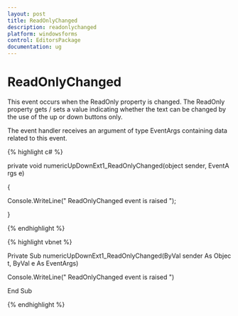 ```yaml
---
layout: post
title: ReadOnlyChanged
description: readonlychanged
platform: windowsforms
control: EditorsPackage
documentation: ug
---
```


# ReadOnlyChanged

This event occurs when the ReadOnly property is changed. The ReadOnly property gets / sets a value indicating whether the text can be changed by the use of the up or down buttons only.

The event handler receives an argument of type EventArgs containing data related to this event.

{% highlight c# %}



private void numericUpDownExt1_ReadOnlyChanged(object sender, EventArgs e)

{

Console.WriteLine(" ReadOnlyChanged event is raised ");

}

{% endhighlight %}

{% highlight vbnet %}



Private Sub numericUpDownExt1_ReadOnlyChanged(ByVal sender As Object, ByVal e As EventArgs)

Console.WriteLine(" ReadOnlyChanged event is raised ")

End Sub


{% endhighlight %}

